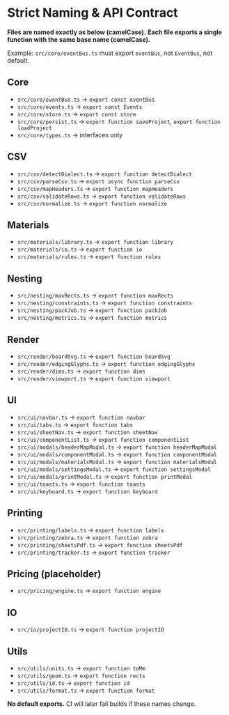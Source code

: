 # Strict Naming & API Contract

**Files are named exactly as below (camelCase).**
**Each file exports a single function with the same base name (camelCase).**

Example: `src/core/eventBus.ts` must export `eventBus`, not `EventBus`, not default.

## Core
- `src/core/eventBus.ts` → `export const eventBus`
- `src/core/events.ts` → `export const Events`
- `src/core/store.ts` → `export const store`
- `src/core/persist.ts` → `export function saveProject`, `export function loadProject`
- `src/core/types.ts` → interfaces only

## CSV
- `src/csv/detectDialect.ts` → `export function detectDialect`
- `src/csv/parseCsv.ts` → `export async function parseCsv`
- `src/csv/mapHeaders.ts` → `export function mapHeaders`
- `src/csv/validateRows.ts` → `export function validateRows`
- `src/csv/normalize.ts` → `export function normalize`

## Materials
- `src/materials/library.ts` → `export function library`
- `src/materials/io.ts` → `export function io`
- `src/materials/rules.ts` → `export function rules`

## Nesting
- `src/nesting/maxRects.ts` → `export function maxRects`
- `src/nesting/constraints.ts` → `export function constraints`
- `src/nesting/packJob.ts` → `export function packJob`
- `src/nesting/metrics.ts` → `export function metrics`

## Render
- `src/render/boardSvg.ts` → `export function boardSvg`
- `src/render/edgingGlyphs.ts` → `export function edgingGlyphs`
- `src/render/dims.ts` → `export function dims`
- `src/render/viewport.ts` → `export function viewport`

## UI
- `src/ui/navbar.ts` → `export function navbar`
- `src/ui/tabs.ts` → `export function tabs`
- `src/ui/sheetNav.ts` → `export function sheetNav`
- `src/ui/componentList.ts` → `export function componentList`
- `src/ui/modals/headerMapModal.ts` → `export function headerMapModal`
- `src/ui/modals/componentModal.ts` → `export function componentModal`
- `src/ui/modals/materialsModal.ts` → `export function materialsModal`
- `src/ui/modals/settingsModal.ts` → `export function settingsModal`
- `src/ui/modals/printModal.ts` → `export function printModal`
- `src/ui/toasts.ts` → `export function toasts`
- `src/ui/keyboard.ts` → `export function keyboard`

## Printing
- `src/printing/labels.ts` → `export function labels`
- `src/printing/zebra.ts` → `export function zebra`
- `src/printing/sheetsPdf.ts` → `export function sheetsPdf`
- `src/printing/tracker.ts` → `export function tracker`

## Pricing (placeholder)
- `src/pricing/engine.ts` → `export function engine`

## IO
- `src/io/projectIO.ts` → `export function projectIO`

## Utils
- `src/utils/units.ts` → `export function toMm`
- `src/utils/geom.ts` → `export function rects`
- `src/utils/id.ts` → `export function id`
- `src/utils/format.ts` → `export function format`

**No default exports.** CI will later fail builds if these names change.
